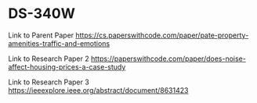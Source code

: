 # DS-340W

Link to Parent Paper
https://cs.paperswithcode.com/paper/pate-property-amenities-traffic-and-emotions

Link to Research Paper 2
https://paperswithcode.com/paper/does-noise-affect-housing-prices-a-case-study

Link to Research Paper 3
https://ieeexplore.ieee.org/abstract/document/8631423
